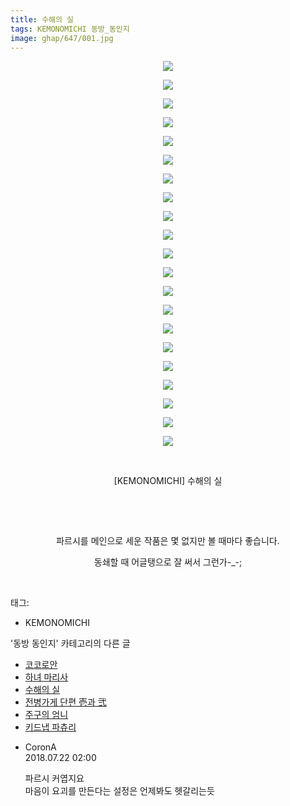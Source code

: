 ```yaml
---
title: 수해의 실
tags: KEMONOMICHI 동방_동인지
image: ghap/647/001.jpg
---
```

<div class="article">
<p style="text-align: center; clear: none; float: none;"><img src="{{ site.nasurl }}/ghap/647/001.jpg"/></p>
<p style="text-align: center; clear: none; float: none;"><img src="{{ site.nasurl }}/ghap/647/002.jpg"/></p>
<p style="text-align: center; clear: none; float: none;"><img src="{{ site.nasurl }}/ghap/647/003.jpg"/></p>
<p style="text-align: center; clear: none; float: none;"><img src="{{ site.nasurl }}/ghap/647/004.jpg"/></p>
<p style="text-align: center; clear: none; float: none;"><img src="{{ site.nasurl }}/ghap/647/005.jpg"/></p>
<p style="text-align: center; clear: none; float: none;"><img src="{{ site.nasurl }}/ghap/647/006.jpg"/></p>
<p style="text-align: center; clear: none; float: none;"><img src="{{ site.nasurl }}/ghap/647/007.jpg"/></p>
<p style="text-align: center; clear: none; float: none;"><img src="{{ site.nasurl }}/ghap/647/008.jpg"/></p>
<p style="text-align: center; clear: none; float: none;"><img src="{{ site.nasurl }}/ghap/647/009.jpg"/></p>
<p style="text-align: center; clear: none; float: none;"><img src="{{ site.nasurl }}/ghap/647/010.jpg"/></p>
<p style="text-align: center; clear: none; float: none;"><img src="{{ site.nasurl }}/ghap/647/011.jpg"/></p>
<p style="text-align: center; clear: none; float: none;"><img src="{{ site.nasurl }}/ghap/647/012.jpg"/></p>
<p style="text-align: center; clear: none; float: none;"><img src="{{ site.nasurl }}/ghap/647/013.jpg"/></p>
<p style="text-align: center; clear: none; float: none;"><img src="{{ site.nasurl }}/ghap/647/014.jpg"/></p>
<p style="text-align: center; clear: none; float: none;"><img src="{{ site.nasurl }}/ghap/647/015.jpg"/></p>
<p style="text-align: center; clear: none; float: none;"><img src="{{ site.nasurl }}/ghap/647/016.jpg"/></p>
<p style="text-align: center; clear: none; float: none;"><img src="{{ site.nasurl }}/ghap/647/017.jpg"/></p>
<p style="text-align: center; clear: none; float: none;"><img src="{{ site.nasurl }}/ghap/647/018.jpg"/></p>
<p style="text-align: center; clear: none; float: none;"><img src="{{ site.nasurl }}/ghap/647/019.jpg"/></p>
<p style="text-align: center; clear: none; float: none;"><img src="{{ site.nasurl }}/ghap/647/020.jpg"/></p>
<p style="text-align: center; clear: none; float: none;"><img src="{{ site.nasurl }}/ghap/647/021.jpg"/></p>
<p style="text-align: center; clear: none; float: none;"><br/></p>
<p style="text-align: center; clear: none; float: none;">[KEMONOMICHI] 수해의 실</p>
<p style="text-align: center; clear: none; float: none;"><br/></p>
<p style="text-align: center; clear: none; float: none;"><br/></p>
<p style="text-align: center; clear: none; float: none;">파르시를 메인으로 세운 작품은 몇 없지만 볼 때마다 좋습니다.</p>
<p style="text-align: center; clear: none; float: none;">동쇄할 때 어글탱으로 잘 써서 그런가-_-;</p>
<p><br/></p>
</div><div class="tagTrail">
<p>태그: </p>
<ul>
<li>KEMONOMICHI</li>
</ul>
</div><div class="another">
<p>'동방 동인지' 카테고리의 다른 글</p>
<ul>
<li><a href="/2016-07-03-ghap_649">코코로안</a></li>
<li><a href="/2016-07-03-ghap_648">하녀 마리사</a></li>
<li><a href="/2016-07-03-ghap_647">수해의 실</a></li>
<li><a href="/2016-07-02-ghap_646">전병가게 단편 壱과 弐</a></li>
<li><a href="/2016-07-02-ghap_645">주구의 엄니</a></li>
<li><a href="/2016-07-02-ghap_643">키드냅 파츄리</a></li>
</ul>
</div><div class="cb_module cb_fluid">
<div class="cb_wrt cb_profile">
<div class="comment">
<ul>
<li class="cb_thumb_off" id="comment15291471">
<div class="cb_comment_area">
<div class="cb_info_area">
<div class="cb_section">
<span class="cb_nick_name">CoronA</span>
</div>
<div class="cb_section">
<span class="cb_date">2018.07.22 02:00 </span>
</div>
</div>
<div class="cb_dsc_comment">
<p class="cb_dsc">
											파르시 커엽지요<br/>
마음이 요괴를 만든다는 설정은 언제봐도 헷갈리는듯
										</p>
</div>
</div></li>
</ul>
</div>
</div><!-- commentList close -->
</div>
